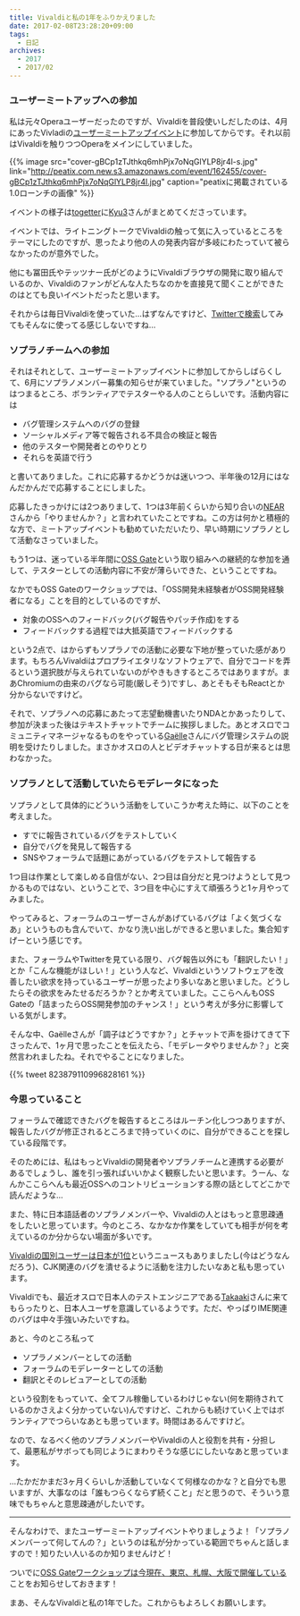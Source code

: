 ```yaml
---
title: Vivaldiと私の1年をふりかえりました
date: 2017-02-08T23:28:20+09:00
tags:
  - 日記
archives:
  - 2017
  - 2017/02
---
```


### ユーザーミートアップへの参加

私は元々Operaユーザーだったのですが、Vivaldiを普段使いしだしたのは、4月にあったVivladiの[ユーザーミートアップイベント](http://vivaldimeetup01.peatix.com)に参加してからです。それ以前はVivaldiを触りつつOperaをメインにしていました。

{{% image src="cover-gBCp1zTJthkq6mhPjx7oNqGlYLP8jr4l-s.jpg" link="http://peatix.com.new.s3.amazonaws.com/event/162455/cover-gBCp1zTJthkq6mhPjx7oNqGlYLP8jr4l.jpg" caption="peatixに掲載されている1.0ローンチの画像" %}}

イベントの様子は[togetter](https://togetter.com/li/967261)に[Kyu3](http://kyu3.blog.jp/profile.html)さんがまとめてくださっています。

イベントでは、ライトニングトークでVivaldiの触って気に入っているところをテーマにしたのですが、思ったより他の人の発表内容が多岐にわたっていて被らなかったのが意外でした。

他にも冨田氏やテッツナー氏がどのようにVivaldiブラウザの開発に取り組んでいるのか、Vivaldiのファンがどんな人たちなのかを直接見て聞くことができたのはとても良いイベントだったと思います。

それからは毎日Vivaldiを使っていた…はずなんですけど、[Twitterで検索](https://twitter.com/search?q=vivaldi%20OR%20ビバルディ%20OR%20タイリング%20OR%20タブスタッキング%20from%3Aknokmki612%20since%3A2016-04-26%20until%3A2016-11-01&src=typd)してみてもそんなに使ってる感じしないですね…

### ソプラノチームへの参加

それはそれとして、ユーザーミートアップイベントに参加してからしばらくして、6月にソプラノメンバー募集の知らせが来ていました。"ソプラノ"というのはつまるところ、ボランティアでテスターやる人のことらしいです。活動内容には

- バグ管理システムへのバグの登録
- ソーシャルメディア等で報告される不具合の検証と報告
- 他のテスターや開発者とのやりとり
- それらを英語で行う

と書いてありました。これに応募するかどうかは迷いつつ、半年後の12月にはなんだかんだで応募することにしました。

応募したきっかけには2つありまして、1つは3年前くらいから知り合いの[NEAR](http://libreproducts.info)さんから「やりませんか？」と言われていたことですね。この方は何かと積極的な方で、ミートアップイベントも勧めていただいたり、早い時期にソプラノとして活動なさっていました。

もう1つは、迷っている半年間に[OSS Gate](http://oss-gate.github.io)という取り組みへの継続的な参加を通して、テスターとしての活動内容に不安が薄らいできた、ということですね。

なかでもOSS Gateのワークショップでは、「OSS開発未経験者がOSS開発経験者になる」ことを目的としているのですが、

- 対象のOSSへのフィードバック(バグ報告やパッチ作成)をする
- フィードバックする過程では大抵英語でフィードバックする

という2点で、はからずもソプラノでの活動に必要な下地が整っていた感があります。もちろんVivaldiはプロプライエタリなソフトウェアで、自分でコードを弄るという選択肢が与えられていないのがやきもきするところではありますが。まあChromiumの由来のバグなら可能(厳しそう)ですし、あとそもそもReactとか分からないですけど。

それで、ソプラノへの応募にあたって志望動機書いたりNDAとかあったりして、参加が決まった後はテキストチャットでチームに挨拶しました。あとオスロでコミュニティマネージャなるものをやっている[Gaëlle](https://forum.vivaldi.net/user/gaelle)さんにバグ管理システムの説明を受けたりしました。まさかオスロの人とビデオチャットする日が来るとは思わなかった。

### ソプラノとして活動していたらモデレータになった

ソプラノとして具体的にどういう活動をしていこうか考えた時に、以下のことを考えました。

- すでに報告されているバグをテストしていく
- 自分でバグを発見して報告する
- SNSやフォーラムで話題にあがっているバグをテストして報告する

1つ目は作業として楽しめる自信がない、2つ目は自分だと見つけようとして見つかるものではない、ということで、3つ目を中心にすえて頑張ろうと1ヶ月やってみました。

やってみると、フォーラムのユーザーさんがあげているバグは「よく気づくなあ」というものも含んでいて、かなり洗い出しができると思いました。集合知すげーという感じです。

また、フォーラムやTwitterを見ている限り、バグ報告以外にも「翻訳したい！」とか「こんな機能がほしい！」という人など、Vivaldiというソフトウェアを改善したい欲求を持っているユーザーが思ったより多いなあと思いました。どうしたらその欲求をみたせるだろうか？とか考えていました。ここらへんもOSS Gateの「詰まったらOSS開発参加のチャンス！」という考えが多分に影響している気がします。

そんな中、Gaëlleさんが「調子はどうですか？」とチャットで声を掛けてきて下さったんで、1ヶ月で思ったことを伝えたら、「モデレータやりませんか？」と突然言われましたね。それでやることになりました。

{{% tweet 823879110996828161 %}}

### 今思っていること

フォーラムで確認できたバグを報告するところはルーチン化しつつありますが、報告したバグが修正されるところまで持っていくのに、自分ができることを探している段階です。

そのためには、私はもっとVivaldiの開発者やソプラノチームと連携する必要があるでしょうし、誰を引っ張ればいいかよく観察したいと思います。うーん、なんかここらへんも最近OSSへのコントリビューションする際の話としてどこかで読んだような…

また、特に日本語話者のソプラノメンバーや、Vivaldiの人とはもっと意思疎通をしたいと思っています。今のところ、なかなか作業をしていても相手が何を考えているのか分からない場面が多いです。

[Vivaldiの国別ユーザーは日本が1位](http://news.mynavi.jp/articles/2017/01/07/vivaldi_tomita_2016/)というニュースもありましたし(今はどうなんだろう)、CJK関連のバグを潰せるように活動を注力したいなあと私も思っています。

Vivaldiでも、最近オスロで日本人のテストエンジニアである[Takaaki](https://forum.vivaldi.net/user/takaaki)さんに来てもらったりと、日本人ユーザを意識しているようです。ただ、やっぱりIME関連のバグは中々手強いみたいですね。

あと、今のところ私って

- ソプラノメンバーとしての活動
- フォーラムのモデレーターとしての活動
- 翻訳とそのレビュアーとしての活動

という役割をもっていて、全てフル稼働しているわけじゃない(何を期待されているのかさえよく分かっていない)んですけど、これからも続けていく上ではボランティアでつらいなあとも思っています。時間はあるんですけど。

なので、なるべく他のソプラノメンバーやVivaldiの人と役割を共有・分担して、最悪私がサボっても同じようにまわりそうな感じにしたいなあと思っています。

…たかだかまだ3ヶ月くらいしか活動していなくて何様なのかな？と自分でも思いますが、大事なのは「誰もつらくならず続くこと」だと思うので、そういう意味でもちゃんと意思疎通がしたいです。

-----

そんなわけで、またユーザーミートアップイベントやりましょうよ！「ソプラノメンバーって何してんの？」というのは私が分かっている範囲でちゃんと話しますので！知りたい人いるのか知りませんけど！

ついでに[OSS Gateワークショップは今現在、東京、札幌、大阪で開催している](https://oss-gate.doorkeeper.jp)ことをお知らせしておきます！

まあ、そんなVivaldiと私の1年でした。これからもよろしくお願いします。
